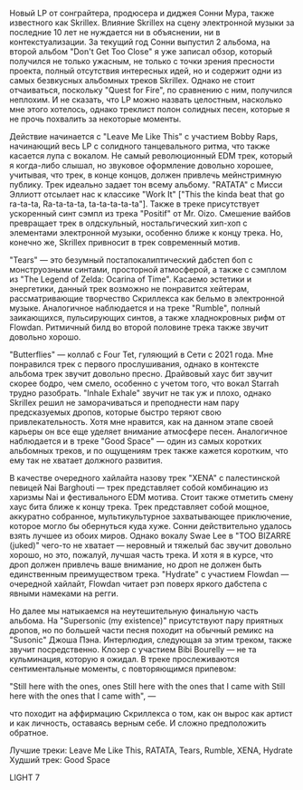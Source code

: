 Новый LP от сонграйтера, продюсера и диджея Сонни Мура, также известного как Skrillex. Влияние Skrillex на сцену электронной музыки за последние 10 лет не нуждается ни в объяснении, ни в контекстуализации. За текущий год Сонни выпустил 2 альбома, на второй альбом "Don't Get Too Close" я уже записал обзор, который получился не только ужасным, не только с точки зрения пресности проекта, полный отсутствия интересных идей, но и содержит одни из самых безвкусных альбомных треков Skrillex. Однако не стоит отчаиваться, поскольку "Quest for Fire", по сравнению с ним, получился неплохим. И не сказать, что LP можно назвать целостным, насколько мне этого хотелось, однако треклист полон солидных песен, которые я не прочь похвалить за некоторые моменты.

Действие начинается с "Leave Me Like This" с участием Bobby Raps, начинающий весь LP с солидного танцевального ритма, что также касается лупа с вокалом. Не самый революционный EDM трек, который я когда-либо слышал, но звуковое оформление довольно хорошее, учитывая, что трек, в конце концов, должен привлечь мейнстримную публику. Трек идеально задает тон всему альбому. "RATATA" с Мисси Эллиотт отсылает нас к классике "Work It" ["This the kinda beat that go ra-ta-ta, Ra-ta-ta-ta, ta-ta-ta-ta-ta"]. Также в треке присутствует ускоренный синт сэмпл из трека "Positif" от Mr. Oizo. Смешение вайбов превращает трек в олдскульный, ностальгический хип-хоп с элементами электронной музыки, особенно ближе к концу трека. Но, конечно же, Skrillex привносит в трек современный мотив.

"Tears" — это безумный постапокалиптический дабстеп боп с монструозными синтами, просторной атмосферой, а также с сэмплом из "The Legend of Zelda: Ocarina of Time". Касаемо эстетики и энергетики, данный трек возможно не понравится хейтерам, рассматривающие творчество Скриллекса как бельмо в электронной музыке. Аналогичное наблюдается и на треке "Rumble", полный заикающихся, пульсирующих синтов, а также хладнокровных рифм от Flowdan. Ритмичный билд во второй половине трека также звучит довольно хорошо.

"Butterflies" — коллаб с Four Tet, гуляющий в Сети с 2021 года. Мне понравился трек с первого прослушивания, однако в контексте альбома трек звучит довольно пресно. Драйвовый хаус бит звучит скорее бодро, чем смело, особенно с учетом того, что вокал Starrah трудно разобрать. "Inhale Exhale" звучит не так уж и плохо, однако Skrillex решил не заморачиваться и преподнести нам пару предсказуемых дропов, которые быстро теряют свою привлекательность. Хотя мне нравится, как на данном этапе своей карьеры он все еще уделяет внимание атмосфере песен. Аналогичное наблюдается и в треке "Good Space" — один из самых коротких альбомных треков, и по ощущениям трек также кажется коротким, что ему так не хватает должного развития.

В качестве очередного хайлайта назову трек "XENA" с палестинской певицей Nai Barghouti — трек представляет собой комбинацию из харизмы Nai и фестивального EDM мотива. Стоит также отметить смену хаус бита ближе к концу трека. Трек представляет собой мощное, аккуратно собранное, мультикультурное захватывающее приключение, которое могло бы обернуться куда хуже. Сонни действительно удалось взять лучшее из обоих миров. Однако вокалу Swae Lee в "TOO BIZARRE (juked)" чего-то не хватает — неровный и тяжелый бас звучит довольно хорошо, но это, пожалуй, лучшая часть трека. И хотя я в курсе, что дроп должен привлечь ваше внимание, но дроп не должен быть единственным преимуществом трека. "Hydrate" с участием Flowdan — очередной хайлайт, Flowdan читает рэп поверх яркого дабстепа с явными намеками на регги.

Но далее мы натыкаемся на неутешительную финальную часть альбома. На "Supersonic (my existence)" присутствуют пару приятных дропов, но по большей части песня походит на обычный ремикс на "Susonic" Джоша Пэна. Интерлюдия, следующая за этим треком, также звучит посредственно. Клозер с участием Bibi Bourelly — не та кульминация, которую я ожидал. В треке прослеживаются сентиментальные моменты, с повторяющимся припевом:

"Still here with the ones, ones
Still here with the ones that I came with
Still here with the ones that I came with", —

что походит на аффирмацию Скриллекса о том, как он вырос как артист и как личность, оставаясь верным себе. И сложно предположить обратное.

Лучшие треки: Leave Me Like This, RATATA, Tears, Rumble, XENA, Hydrate
Худший трек: Good Space

LIGHT 7
